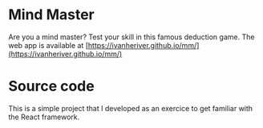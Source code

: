 # Mind Master

Are you a mind master? Test your skill in this famous deduction game. The web app is available at [https://ivanheriver.github.io/mm/](https://ivanheriver.github.io/mm/)

# Source code

This is a simple project that I developed as an exercice to get familiar with the React framework. 